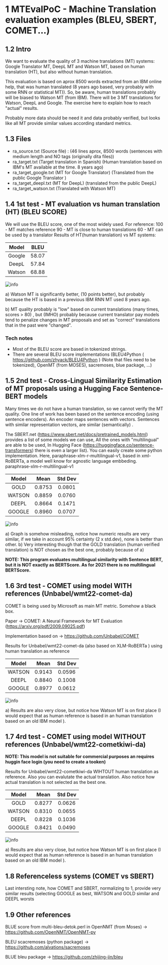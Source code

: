 # 1 MTEvalPoC - Machine Translation evaluation examples (BLEU,  SBERT, COMET...)

## 1.2 Intro
We want to evaluate the quality of 3 machine translations (MT) systems: Google Translator MT,
DeepL MT and Watson MT, based on human translation (HT), but also without human translation. 

This evaluation is based on aprox 8500 words extracted from an IBM online help, that was
human translated (8 years ago based, very probably with some RNN or statistical MT)). So,
be aware, human translations probably will be biased to Watson MT (from IBM). There will be 3 MT translations 
for Watson, DeepL and Google.  The exercise here to explain how to reach "actual" results.

Probably more data should be need it and data probably verified, but looks like
all MT provide similar values according standard metrics.
 
 
 ## 1.3 Files 
 
 - ra_source.txt (Source file) : (46 lines aprox, 8500 words (sentences with medium length and NO tags (originally dita files))
- ra_target.txt (Target translation in Spanish) (Human translation based on IBM's MT available at the time. 8 years ago)
- ra_target_google.txt (MT for Google Translator)  (Translated from the public Google Translator )
- ra_target_deepl.txt (MT for DeepL) (translated from the public DeepL)
-  ra_target_watson.txt (Translated with Watson MT)

## 1.4 1st test -  MT evaluation vs human translation (HT) (BLEU SCORE)
We will use the BLEU score, one of the most widely used.  For reference:
100 - MT matches reference 
90 -  MT is close to human translations
60 - MT can be used by a translator 
Results of HT(human translation) vs MT systems:


| Model | BLEU|
| :---:   | :---: |
| Google  | 58.07 |
| DeepL  | 57.84 |
| Watson | 68.88 |

![info](docs/Bleu_score.png)

a) Watson MT is significantly better, (10 points better), but probably because the HT is based in a previous IBM RNN MT 
used 8 years ago. 

b) MT quality probably is "low" based on current translations (many times, scores > 80) , but (IMHO)  probably because current
 translator pay models tend to penalize changes in MT proposals and set as "correct" translations that in the past were "changed".

 ### Tech notes

- Most of the BLEU score are based in tokenized strings.
- There are several BLEU score implementations (BLEU4Python ( https://github.com/zhyack/BLEU4Python ) (Note that files need to be tokenized), OpenMT (from MOSES), sacremoses, blue package, ...)

## 1.5 2nd test -  Cross-Lingual Similarity Estimation of MT proposals using a Hugging Face Sentence-BERT models

Many times we do not have a human translation, so we cannot verify the MT quality. 
One line of work has been based on the sentence encoding (using sentence encoders).  An encoder maps sentences with vectors. Sentences with similar representation vectors, are similar (semantically) .  

The SBERT.net (https://www.sbert.net/docs/pretrained_models.html) provides a list of some models we can use, All the ones with "multilingual" are able to be used,  In Hugging Face (https://huggingface.co/sentence-transformers) there is even a larger list).   You can easily create some python implementation.  Here, paraphrase-xlm-r-multilingual-v1, based in xml-RoBERTa, a model well know for agnostic language embbeding. 
paraphrase-xlm-r-multilingual-v1

| Model | Mean| Std Dev |
| :---:   | :---: |:---: |
| GOLD  | 0.8753 | 0.0801 |
| WATSON  | 0.8859 | 0.0760 |
| DEEPL  | 0.8664 |0.1471 |
| GOOGLE | 0.8960 | 0.0707 |

![info](docs/SBERT_score.png)

a) Graph is somehow misleading, notice how numeric results are very similar, if we take in account 95% certainty (2 x std.dev), none is better than other.
b) Very interesting though that the GOLD translation (human verified translation) is NOT chosen as the best one, probably because of  a)

**NOTE: This program evaluates multilingual similarity with Sentence BERT, but it is NOT exactly as BERTScore. As for 2021 there is no
multilingual BERTScore.**


## 1.6 3rd test -  COMET using model WITH  references (Unbabel/wmt22-comet-da)

COMET is being used by Microsoft as main MT metric. Somehow a black box. 

Paper -> COMET: A Neural Framework for MT Evaluation (https://arxiv.org/pdf/2009.09025.pdf)

Implementation based on -> https://github.com/Unbabel/COMET


Results for Unbabel/wmt22-comet-da (also based on XLM-RoBERTa ) using human translation as reference

| Model | Mean| Std Dev |
| :---:   | :---: |:---: |
| WATSON  | 0.9143 | 0.0596 |
| DEEPL  | 0.8840 | 0.1008 |
| GOOGLE | 0.8977 | 0.0612 |

![info](docs/COMET_with_ref.png)

a) Results are also very close, but notice how Watson MT is on first place (I would expect that as human reference
is based in an human translation based on an old IBM model ).

## 1.7 4rd test -  COMET using model WITHOUT  references (Unbabel/wmt22-cometkiwi-da)

**NOTE: This model is not suitable for commercial purposes an requires
huggin face login (you need to create a tooken)**

Results for Unbabel/wmt22-cometkiwi-da WIHTOUT human translation as reference.
Also you can evalutate the actual translation. Also notice how actual translation
is not selected as the best one.

| Model | Mean| Std Dev |
| :---:   | :---: |:---: |
| GOLD  | 0.8277 | 0.0626 |
| WATSON  | 0.8310 | 0.0655 |
| DEEPL  | 0.8228 | 0.1036 |
| GOOGLE | 0.8421 | 0.0490 |

![info](docs/COMET_without_ref.png)

a) Results are also very close, but notice how Watson MT is on first place (I would expect that as human reference
is based in an human translation based on an old IBM model ).

## 1.8 Referenceless systems (COMET vs SBERT)

Last intersting note, how COMET and SBERT, normalizing to 1, provide
very similar results (selecting GOOGLE as best, WATSON and GOLD similar and DEEPL
worsts





## 1.9 Other references

BLUE score from multi-bleu-detok.perl in OpenNMT (from Moses) -> https://github.com/OpenNMT/OpenNMT-py

BLEU scacremoses (python package) -> https://github.com/alvations/sacremoses

BLUE bleu package  -> https://github.com/zhijing-jin/bleu
